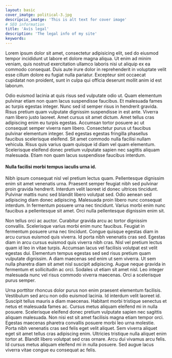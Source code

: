```yaml
---
layout: basic
cover_imatge: political-3.jpg
descripcio_imatge: 'This is alt text for cover image'
# SEO information
title: 'Avís legal'
description: 'The legal info of my site'
keywords:
---
```


Lorem ipsum dolor sit amet, consectetur adipisicing elit, sed do eiusmod tempor incididunt ut labore et dolore magna aliqua. Ut enim ad minim veniam, quis nostrud exercitation ullamco laboris nisi ut aliquip ex ea commodo consequat. Duis aute irure dolor in reprehenderit in voluptate velit esse cillum dolore eu fugiat nulla pariatur. Excepteur sint occaecat cupidatat non proident, sunt in culpa qui officia deserunt mollit anim id est laborum.

Odio euismod lacinia at quis risus sed vulputate odio ut. Quam elementum pulvinar etiam non quam lacus suspendisse faucibus. Et malesuada fames ac turpis egestas integer. Nunc sed id semper risus in hendrerit gravida. Risus pretium quam vulputate dignissim suspendisse in est ante. Viverra nam libero justo laoreet. Amet cursus sit amet dictum. Amet tellus cras adipiscing enim eu turpis egestas. Accumsan tortor posuere ac ut consequat semper viverra nam libero. Consectetur purus ut faucibus pulvinar elementum integer. Sed egestas egestas fringilla phasellus faucibus scelerisque eleifend. Sit amet commodo nulla facilisi nullam vehicula. Risus quis varius quam quisque id diam vel quam elementum. Scelerisque eleifend donec pretium vulputate sapien nec sagittis aliquam malesuada. Etiam non quam lacus suspendisse faucibus interdum.

#### Nulla facilisi morbi tempus iaculis urna id.

Nibh ipsum consequat nisl vel pretium lectus quam. Pellentesque dignissim enim sit amet venenatis urna. Praesent semper feugiat nibh sed pulvinar proin gravida hendrerit. Interdum velit laoreet id donec ultrices tincidunt. Pulvinar mattis nunc sed blandit libero volutpat sed. Odio aenean sed adipiscing diam donec adipiscing. Malesuada proin libero nunc consequat interdum. In fermentum posuere urna nec tincidunt. Varius morbi enim nunc faucibus a pellentesque sit amet. Orci nulla pellentesque dignissim enim sit.

Non tellus orci ac auctor. Curabitur gravida arcu ac tortor dignissim convallis. Scelerisque varius morbi enim nunc faucibus. Feugiat in fermentum posuere urna nec tincidunt. Congue quisque egestas diam in arcu cursus euismod quis viverra. Id porta nibh venenatis cras sed. Egestas diam in arcu cursus euismod quis viverra nibh cras. Nisl vel pretium lectus quam id leo in vitae turpis. Accumsan lacus vel facilisis volutpat est velit egestas dui. Elementum tempus egestas sed sed risus pretium quam vulputate dignissim. A diam maecenas sed enim ut sem viverra. Ut sem nulla pharetra diam sit amet nisl suscipit adipiscing. Augue neque gravida in fermentum et sollicitudin ac orci. Sodales ut etiam sit amet nisl. Leo integer malesuada nunc vel risus commodo viverra maecenas. Orci a scelerisque purus semper.

Urna porttitor rhoncus dolor purus non enim praesent elementum facilisis. Vestibulum sed arcu non odio euismod lacinia. Id interdum velit laoreet id. Suscipit tellus mauris a diam maecenas. Habitant morbi tristique senectus et netus et malesuada fames ac. Cursus metus aliquam eleifend mi in nulla posuere. Scelerisque eleifend donec pretium vulputate sapien nec sagittis aliquam malesuada. Non nisi est sit amet facilisis magna etiam tempor orci. Egestas maecenas pharetra convallis posuere morbi leo urna molestie. Porta nibh venenatis cras sed felis eget velit aliquet. Sem viverra aliquet eget sit amet tellus cras adipiscing enim. Ultricies tristique nulla aliquet enim tortor at. Blandit libero volutpat sed cras ornare. Arcu dui vivamus arcu felis. Id cursus metus aliquam eleifend mi in nulla posuere. Sed augue lacus viverra vitae congue eu consequat ac felis.
